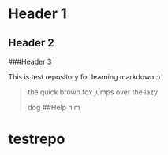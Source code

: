 Header 1
================
Header 2
----------------

###Header 3

This is test repository for learning markdown :)
> the quick brown fox jumps
> over the lazy
> 
> dog
> ##Help him
# testrepo